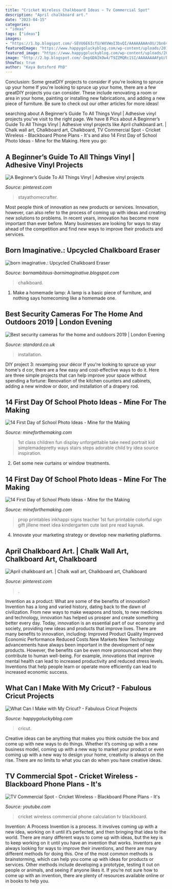 ```yaml
---
title: "Cricket Wireless Chalkboard Ideas ~ Tv Commercial Spot"
description: "April chalkboard art."
date: "2023-04-15"
categories:
- "ideas"
tags: ["ideas"]
images:
- "https://1.bp.blogspot.com/-SEVU6E6IcfU/WXVWoI3bvQI/AAAAAAAAnOU/Jbn6vwW9hbksh-UPmNVzlK1eoC-FrNjuwCLcBGAs/s1600/first-day-of-school-photo-prop-437x700.jpg"
featuredImage: "https://www.happygoluckyblog.com/wp-content/uploads/2017/02/Picmonkey-3.jpg"
featured_image: "https://www.happygoluckyblog.com/wp-content/uploads/2017/02/Picmonkey-3.jpg"
image: "http://2.bp.blogspot.com/-DepGDAIkOw4/T9ZZMQRc1SI/AAAAAAAAFpU/kZDl6WgSNX0/s640/IMG_6025.JPG"
ShowToc: true
author: "Kaya Botsford PhD"
---
```



Conclusion: Some greatDIY projects to consider if you're looking to spruce up your home
If you're looking to spruce up your home, there are a few greatDIY projects you can consider. These include renovating a room or area in your home, painting or installing new fabrications, and adding a new piece of furniture. Be sure to check out our other articles for more ideas!

	

		
searching about A Beginner’s Guide To All Things Vinyl | Adhesive vinyl projects you've visit to the right page. We have 8 Pics about A Beginner’s Guide To All Things Vinyl | Adhesive vinyl projects like April chalkboard art. | Chalk wall art, Chalkboard art, Chalkboard, TV Commercial Spot - Cricket Wireless - Blackboard Phone Plans - It&#039;s and also 14 First Day of School Photo Ideas - Mine for the Making. Here you go:
		
    
## A Beginner’s Guide To All Things Vinyl | Adhesive Vinyl Projects

<img loading=lazy src="https://i.pinimg.com/originals/4b/25/1e/4b251e902525cc99d5bd7a2f8a27737b.jpg" onerror="this.onerror=null;this.src='https://tse1.mm.bing.net/th?id=OIP.PtaeWVAND6yOmuVbLTESHwHaLG&amp;pid=15.1';" alt="A Beginner’s Guide To All Things Vinyl | Adhesive vinyl projects">

_Source: pinterest.com_

>stayathomecrafter. 

	

Most people think of innovation as new products or services. Innovation, however, can also refer to the process of coming up with ideas and creating new solutions to problems. In recent years, innovation has become more important than ever before. Many businesses are looking for ways to stay ahead of the competition and find new ways to improve their products and services.

    
## Born Imaginative.: Upcycled Chalkboard Eraser

<img loading=lazy src="http://2.bp.blogspot.com/-DepGDAIkOw4/T9ZZMQRc1SI/AAAAAAAAFpU/kZDl6WgSNX0/s640/IMG_6025.JPG" onerror="this.onerror=null;this.src='https://tse3.mm.bing.net/th?id=OIP.YhR1H5SvVekj_0P9n4kE2QHaE8&amp;pid=15.1';" alt="born imaginative.: Upcycled Chalkboard Eraser">

_Source: bornambitous-bornimaginative.blogspot.com_

>chalkboard. 

	

1. Make a homemade lamp: A lamp is a basic piece of furniture, and nothing says homecoming like a homemade one.

    
## Best Security Cameras For The Home And Outdoors 2019 | London Evening

<img loading=lazy src="https://static.standard.co.uk/s3fs-public/thumbnails/image/2019/03/21/17/d-link-camera.jpg?width=1200&amp;width=1200&amp;auto=webp&amp;quality=75" onerror="this.onerror=null;this.src='https://tse1.mm.bing.net/th?id=OIP.RvRHYS_yi2IPNZhiZJyyogHaE8&amp;pid=15.1';" alt="Best security cameras for the home and outdoors 2019 | London Evening">

_Source: standard.co.uk_

>installation. 

	

DIY project 3: revamping your décor
If you're looking to spruce up your home's d cor, there are a few easy and cost-effective ways to do it. Here are three simple projects that can help improve your space without spending a fortune: Renovation of the kitchen counters and cabinets, adding a new window or door, and installation of a drapery rod.

    
## 14 First Day Of School Photo Ideas - Mine For The Making

<img loading=lazy src="https://3.bp.blogspot.com/-_Que_lZIfjo/WXUqiG0YQ4I/AAAAAAAAnNc/NvxIStII9nk-1Gzkzo-ek9Ut4OryoWatwCLcBGAs/s1600/cadc2b8c680d3c4ecdd322d35d29b810.jpg" onerror="this.onerror=null;this.src='https://tse3.mm.bing.net/th?id=OIP.tRFCuHyZyQbpsgNbeYCOPAHaNJ&amp;pid=15.1';" alt="14 First Day of School Photo Ideas - Mine for the Making">

_Source: mineforthemaking.com_

>1st class children fun display unforgettable take need portrait kid simplemadepretty ways stairs steps adorable child try idea source inspiration. 

	

2. Get some new curtains or window treatments.

    
## 14 First Day Of School Photo Ideas - Mine For The Making

<img loading=lazy src="https://1.bp.blogspot.com/-SEVU6E6IcfU/WXVWoI3bvQI/AAAAAAAAnOU/Jbn6vwW9hbksh-UPmNVzlK1eoC-FrNjuwCLcBGAs/s1600/first-day-of-school-photo-prop-437x700.jpg" onerror="this.onerror=null;this.src='https://tse4.mm.bing.net/th?id=OIP.QXIrOJgfqSYnoohWFQRZGAAAAA&amp;pid=15.1';" alt="14 First Day of School Photo Ideas - Mine for the Making">

_Source: mineforthemaking.com_

>prop printables inkhappi signs teacher 1st fun printable colorful sign gift jillene meet idea kindergarten cute last pre read kaynak. 

	

4. Innovate your marketing strategy or develop new marketing platforms.

    
## April Chalkboard Art. | Chalk Wall Art, Chalkboard Art, Chalkboard

<img loading=lazy src="https://i.pinimg.com/736x/8c/5d/7a/8c5d7acbf65e9c9c23cc87d7bb7b2d1f.jpg" onerror="this.onerror=null;this.src='https://tse3.mm.bing.net/th?id=OIP.VQkczpahFZ4h0x_x5w2gbAHaKt&amp;pid=15.1';" alt="April chalkboard art. | Chalk wall art, Chalkboard art, Chalkboard">

_Source: pinterest.com_

>. 

	

Invention as a product: What are some of the benefits of innovation?
Invention has a long and varied history, dating back to the dawn of civilization. From new ways to make weapons and tools, to new medicines and technology, innovation has helped us prosper and create something better every day. Today, innovation is an essential part of our economy and society, providing new ideas and products that improve lives. There are many benefits to innovation, including: 
Improved Product Quality 
Improved Economic Performance 
Reduced Costs 
New Markets 
New Technology advancements have always been important in the development of new products. However, the benefits can be even more pronounced when they contribute to human well-being. For example, innovations that improve mental health can lead to increased productivity and reduced stress levels. Inventions that help people learn or operate more efficiently can lead to increased economic success.

    
## What Can I Make With My Cricut? - Fabulous Cricut Projects

<img loading=lazy src="https://www.happygoluckyblog.com/wp-content/uploads/2017/02/Picmonkey-3.jpg" onerror="this.onerror=null;this.src='https://tse1.mm.bing.net/th?id=OIP.trkPFvLYXa776drD-IFXQQHaHa&amp;pid=15.1';" alt="What Can I Make with My Cricut? - Fabulous Cricut Projects">

_Source: happygoluckyblog.com_

>cricut. 

	

Creative ideas can be anything that makes you think outside the box and come up with new ways to do things. Whether it’s coming up with a new business model, coming up with a new way to market your product or even coming up with a new way to design your home, creativity is always on the rise. There are no limits to what you can do when you have creative ideas.

    
## TV Commercial Spot - Cricket Wireless - Blackboard Phone Plans - It&#039;s

<img loading=lazy src="http://i.ytimg.com/vi/KaPUUFPywjo/hqdefault.jpg" onerror="this.onerror=null;this.src='https://tse2.mm.bing.net/th?id=OIP.RLz7C5xc04rkXAabxsDHBQHaFj&amp;pid=15.1';" alt="TV Commercial Spot - Cricket Wireless - Blackboard Phone Plans - It&#039;s">

_Source: youtube.com_

>cricket wireless commercial phone calculation tv blackboard. 

	

Invention: A Process
Invention is a process. It involves coming up with a new idea, working on it until it’s perfected, and then bringing that idea to the world. There are many different ways to come up with ideas, but the key is to keep working on it until you have an invention that works. Inventors are always looking for ways to improve their inventions, and there are many different methods for doing this. One of the most common methods is brainstorming, which can help you come up with ideas for products or services. Other methods include developing a prototype, testing it out on people or animals, and seeing if anyone likes it. If you’re not sure how to come up with an invention, there are plenty of resources available online or in books to help you.

